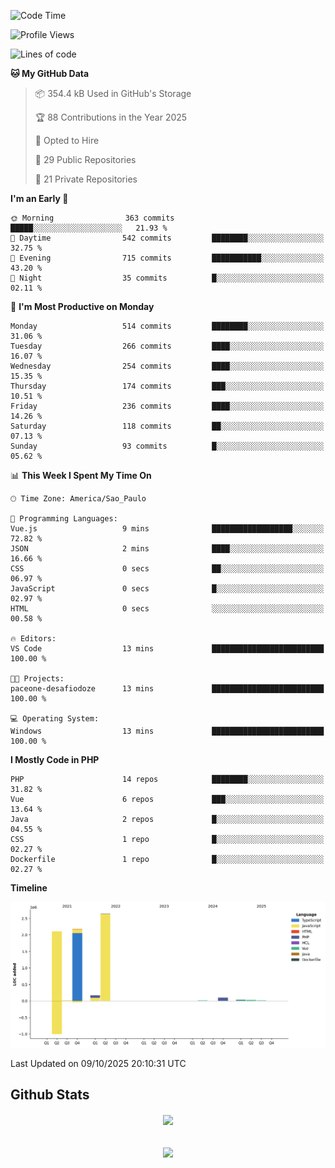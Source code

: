 
<!--START_SECTION:waka-->
![Code Time](http://img.shields.io/badge/Code%20Time-1%2C902%20hrs%209%20mins-blue)

![Profile Views](http://img.shields.io/badge/Profile%20Views-2-blue)

![Lines of code](https://img.shields.io/badge/From%20Hello%20World%20I%27ve%20Written-7.3%20million%20lines%20of%20code-blue)

**🐱 My GitHub Data** 

> 📦 354.4 kB Used in GitHub's Storage 
 > 
> 🏆 88 Contributions in the Year 2025
 > 
> 💼 Opted to Hire
 > 
> 📜 29 Public Repositories 
 > 
> 🔑 21 Private Repositories 
 > 
**I'm an Early 🐤** 

```text
🌞 Morning                363 commits         █████░░░░░░░░░░░░░░░░░░░░   21.93 % 
🌆 Daytime                542 commits         ████████░░░░░░░░░░░░░░░░░   32.75 % 
🌃 Evening                715 commits         ███████████░░░░░░░░░░░░░░   43.20 % 
🌙 Night                  35 commits          █░░░░░░░░░░░░░░░░░░░░░░░░   02.11 % 
```
📅 **I'm Most Productive on Monday** 

```text
Monday                   514 commits         ████████░░░░░░░░░░░░░░░░░   31.06 % 
Tuesday                  266 commits         ████░░░░░░░░░░░░░░░░░░░░░   16.07 % 
Wednesday                254 commits         ████░░░░░░░░░░░░░░░░░░░░░   15.35 % 
Thursday                 174 commits         ███░░░░░░░░░░░░░░░░░░░░░░   10.51 % 
Friday                   236 commits         ████░░░░░░░░░░░░░░░░░░░░░   14.26 % 
Saturday                 118 commits         ██░░░░░░░░░░░░░░░░░░░░░░░   07.13 % 
Sunday                   93 commits          █░░░░░░░░░░░░░░░░░░░░░░░░   05.62 % 
```


📊 **This Week I Spent My Time On** 

```text
🕑︎ Time Zone: America/Sao_Paulo

💬 Programming Languages: 
Vue.js                   9 mins              ██████████████████░░░░░░░   72.82 % 
JSON                     2 mins              ████░░░░░░░░░░░░░░░░░░░░░   16.66 % 
CSS                      0 secs              ██░░░░░░░░░░░░░░░░░░░░░░░   06.97 % 
JavaScript               0 secs              █░░░░░░░░░░░░░░░░░░░░░░░░   02.97 % 
HTML                     0 secs              ░░░░░░░░░░░░░░░░░░░░░░░░░   00.58 % 

🔥 Editors: 
VS Code                  13 mins             █████████████████████████   100.00 % 

🐱‍💻 Projects: 
paceone-desafiodoze      13 mins             █████████████████████████   100.00 % 

💻 Operating System: 
Windows                  13 mins             █████████████████████████   100.00 % 
```

**I Mostly Code in PHP** 

```text
PHP                      14 repos            ████████░░░░░░░░░░░░░░░░░   31.82 % 
Vue                      6 repos             ███░░░░░░░░░░░░░░░░░░░░░░   13.64 % 
Java                     2 repos             █░░░░░░░░░░░░░░░░░░░░░░░░   04.55 % 
CSS                      1 repo              █░░░░░░░░░░░░░░░░░░░░░░░░   02.27 % 
Dockerfile               1 repo              █░░░░░░░░░░░░░░░░░░░░░░░░   02.27 % 
```



**Timeline**

![Lines of Code chart](https://raw.githubusercontent.com/MaueDev/MaueDev/main/assets/bar_graph.png)


 Last Updated on 09/10/2025 20:10:31 UTC
<!--END_SECTION:waka-->

## Github Stats  
<div align="center"><img src="https://github-readme-stats.vercel.app/api/top-langs/?username=MaueDev&hide_border=true&layout=compact" align="center" /></div>  

<br/>  

<br/>  

<div align="center">
<img src="https://komarev.com/ghpvc/?username=MaueDev&&style=flat-square" align="center" />
</div>  
  
